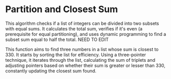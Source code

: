# Partition and Closest Sum
This algorithm checks if a list of integers can be divided into two subsets with equal sums. It calculates the total sum, verifies if it's even (a prerequisite for equal partitioning), and uses dynamic programming to find a subset sum equal to half the total. NEED TO EDIT

This function aims to find three numbers in a list whose sum is closest to 330. It starts by sorting the list for efficiency. Using a three-pointer technique, it iterates through the list, calculating the sum of triplets and adjusting pointers based on whether their sum is greater or lesser than 330, constantly updating the closest sum found.
